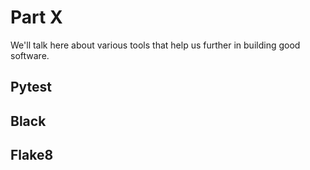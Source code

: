 # Part X

We'll talk here about various tools that help us further in building good software.

## Pytest

## Black

## Flake8

